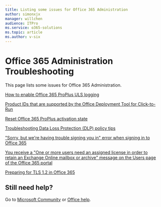 ```yaml
---
title: Listing some issues for Office 365 Administration
author: simonxjx
manager: willchen
audience: ITPro
ms.service: o365-solutions
ms.topic: article
ms.author: v-six
---
```


# Office 365 Administration Troubleshooting

This page lists some issues for Office 365 Administration.

[How to enable Office 365 ProPlus ULS logging](./how-to-enable-office-365-proplus-uls-logging.md)

[Product IDs that are supported by the Office Deployment Tool for Click-to-Run](./product-ids-supported-office-deployment-click-to-run.md)

[Reset Office 365 ProPlus activation state](./reset-office-365-proplus-activation-state.md)

[Troubleshooting Data Loss Protection (DLP) policy tips](./troubleshooting-data-loss-protection-policy-tips.md)

["Sorry, but we're having trouble signing you in" error when signing in to Office 365](./exchange-online-application-service-principal-disabled.md)

[You receive a "One or more users need an assigned license in order to retain an Exchange Online mailbox or archive" message on the Users page of the Office 365 portal](./license-issue-when-retain-online-mailbox.md)

[Preparing for TLS 1.2 in Office 365](./prepare-tls-1.2-in-office-365.md)

## Still need help? 

Go to [Microsoft Community](https://answers.microsoft.com) or [Office help](https://support.office.com).
